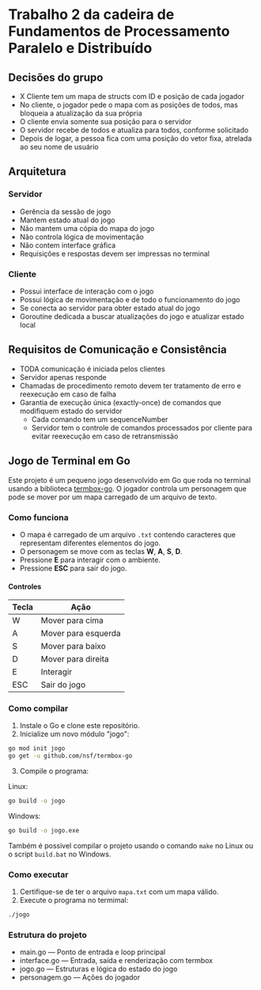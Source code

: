 # Trabalho 2 da cadeira de Fundamentos de Processamento Paralelo e Distribuído
## Decisões do grupo
- X Cliente tem um mapa de structs com ID e posição de cada jogador
- No cliente, o jogador pede o mapa com as posições de todos, mas bloqueia a atualização da sua própria
- O cliente envia somente sua posição para o  servidor
- O servidor recebe de todos e atualiza para todos, conforme solicitado
- Depois de logar, a pessoa fica com uma posição do vetor fixa, atrelada ao seu nome de usuário

## Arquitetura
### Servidor
- Gerência da sessão de jogo
- Mantem estado atual do jogo
- Não mantem uma cópia do mapa do jogo 
- Não controla lógica de movimentação
- Não contem interface gráfica
- Requisições e respostas devem ser impressas no terminal

### Cliente
- Possui interface de interação com o jogo
- Possui lógica de movimentação e de todo o funcionamento do jogo
- Se conecta ao servidor para obter estado atual do jogo
- Goroutine dedicada a buscar atualizações do jogo e atualizar estado local

## Requisitos de Comunicação e Consistência
- TODA comunicação é iniciada pelos clientes
- Servidor apenas responde
- Chamadas de procedimento remoto devem ter tratamento de erro e reexecução em caso de falha
- Garantia de execução única (exactly-once) de comandos que modifiquem estado do servidor
    - Cada comando tem um sequenceNumber
    - Servidor tem o controle de comandos processados por cliente para evitar reexecução em caso de retransmissão

## Jogo de Terminal em Go

Este projeto é um pequeno jogo desenvolvido em Go que roda no terminal usando a biblioteca [termbox-go](https://github.com/nsf/termbox-go). O jogador controla um personagem que pode se mover por um mapa carregado de um arquivo de texto.

### Como funciona

- O mapa é carregado de um arquivo `.txt` contendo caracteres que representam diferentes elementos do jogo.
- O personagem se move com as teclas **W**, **A**, **S**, **D**.
- Pressione **E** para interagir com o ambiente.
- Pressione **ESC** para sair do jogo.

#### Controles

| Tecla | Ação              |
|-------|-------------------|
| W     | Mover para cima   |
| A     | Mover para esquerda |
| S     | Mover para baixo  |
| D     | Mover para direita |
| E     | Interagir         |
| ESC   | Sair do jogo      |

### Como compilar

1. Instale o Go e clone este repositório.
2. Inicialize um novo módulo "jogo":

```bash
go mod init jogo
go get -u github.com/nsf/termbox-go
```

3. Compile o programa:

Linux:

```bash
go build -o jogo
```

Windows:

```bash
go build -o jogo.exe
```

Também é possivel compilar o projeto usando o comando `make` no Linux ou o script `build.bat` no Windows.

### Como executar

1. Certifique-se de ter o arquivo `mapa.txt` com um mapa válido.
2. Execute o programa no termimal:

```bash
./jogo
```

### Estrutura do projeto

- main.go — Ponto de entrada e loop principal
- interface.go — Entrada, saída e renderização com termbox
- jogo.go — Estruturas e lógica do estado do jogo
- personagem.go — Ações do jogador


